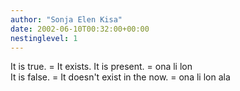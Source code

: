 ```yaml
---
author: "Sonja Elen Kisa"
date: 2002-06-10T00:32:00+00:00
nestinglevel: 1
---
```

It is true. = It exists. It is present. = ona li lon \
It is false. = It doesn't exist in the now. = ona li lon ala